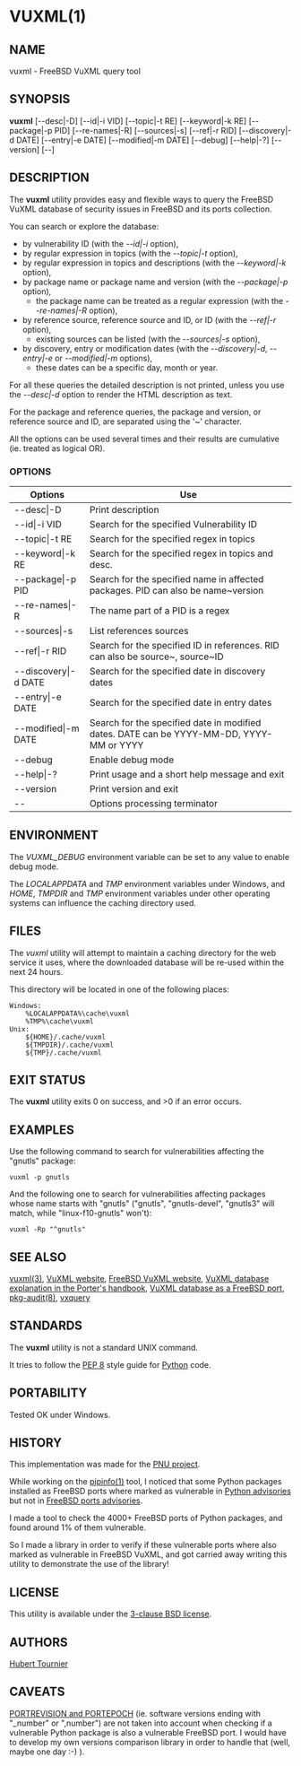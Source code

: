 # VUXML(1)

## NAME
vuxml - FreeBSD VuXML query tool

## SYNOPSIS
**vuxml**
\[--desc|-D\]
\[--id|-i VID\]
\[--topic|-t RE\]
\[--keyword|-k RE\]
\[--package|-p PID\]
\[--re-names|-R\]
\[--sources|-s\]
\[--ref|-r RID\]
\[--discovery|-d DATE\]
\[--entry|-e DATE\]
\[--modified|-m DATE\]
\[--debug\]
\[--help|-?\]
\[--version\]
\[--\]

## DESCRIPTION
The **vuxml** utility provides easy and flexible ways to query the FreeBSD VuXML database of security issues in FreeBSD and its ports collection.

You can search or explore the database:
* by vulnerability ID (with the *--id|-i* option),
* by regular expression in topics (with the *--topic|-t* option),
* by regular expression in topics and descriptions (with the *--keyword|-k* option),
* by package name or package name and version (with the *--package|-p* option),
  * the package name can be treated as a regular expression (with the *--re-names|-R* option),
* by reference source, reference source and ID, or ID (with the *--ref|-r* option),
  * existing sources can be listed (with the *--sources|-s* option),
* by discovery, entry or modification dates (with the *--discovery|-d*, *--entry|-e* or *--modified|-m* options),
  * these dates can be a specific day, month or year.

For all these queries the detailed description is not printed, unless you use the *--desc|-d* option to render the HTML description as text.

For the package and reference queries, the package and version, or reference source and ID, are separated using the '~' character.

All the options can be used several times and their results are cumulative (ie. treated as logical OR).

### OPTIONS
Options | Use
------- | ---
--desc\|-D|Print description
--id\|-i VID|Search for the specified Vulnerability ID
--topic\|-t RE|Search for the specified regex in topics
--keyword\|-k RE|Search for the specified regex in topics and desc.
--package\|-p PID|Search for the specified name in affected packages. PID can also be name~version
--re-names\|-R|The name part of a PID is a regex
--sources\|-s|List references sources
--ref\|-r RID|Search for the specified ID in references. RID can also be source~, source~ID
--discovery\|-d DATE|Search for the specified date in discovery dates
--entry\|-e DATE|Search for the specified date in entry dates
--modified\|-m DATE|Search for the specified date in modified dates. DATE can be YYYY-MM-DD, YYYY-MM or YYYY
--debug|Enable debug mode
--help\|-?|Print usage and a short help message and exit
--version|Print version and exit
--|Options processing terminator

## ENVIRONMENT
The *VUXML_DEBUG* environment variable can be set to any value to enable debug mode.

The *LOCALAPPDATA* and *TMP* environment variables under Windows, and *HOME*, *TMPDIR* and *TMP* environment variables
under other operating systems can influence the caching directory used.

## FILES
The *vuxml* utility will attempt to maintain a caching directory for the web service it uses, where the downloaded database will be re-used within the next 24 hours.

This directory will be located in one of the following places:

    Windows:
        %LOCALAPPDATA%\cache\vuxml
        %TMP%\cache\vuxml
    Unix:
        ${HOME}/.cache/vuxml
        ${TMPDIR}/.cache/vuxml
        ${TMP}/.cache/vuxml

## EXIT STATUS
The **vuxml** utility exits 0 on success, and >0 if an error occurs.

## EXAMPLES
Use the following command to search for vulnerabilities affecting the "gnutls" package:
```
vuxml -p gnutls
```

And the following one to search for vulnerabilities affecting packages whose name starts with "gnutls" ("gnutls", "gnutls-devel", "gnutls3" will match, while "linux-f10-gnutls" won't):
```
vuxml -Rp "^gnutls"
```

## SEE ALSO
[vuxml(3)](https://github.com/HubTou/vuxml/blob/main/VUXML.3.md),
[VuXML website](https://www.vuxml.org/),
[FreeBSD VuXML website](https://www.vuxml.org/freebsd/),
[VuXML database explanation in the Porter's handbook](https://docs.freebsd.org/en/books/porters-handbook/security/),
[VuXML database as a FreeBSD port](https://www.freshports.org/security/vuxml/),
[pkg-audit(8)](https://man.freebsd.org/cgi/man.cgi?query=pkg-audit),
[vxquery](https://www.freshports.org/security/vxquery/)

## STANDARDS
The **vuxml** utility is not a standard UNIX command.

It tries to follow the [PEP 8](https://www.python.org/dev/peps/pep-0008/) style guide for [Python](https://www.python.org/) code.

## PORTABILITY
Tested OK under Windows.

## HISTORY
This implementation was made for the [PNU project](https://github.com/HubTou/PNU).

While working on the [pipinfo(1)](https://github.com/HubTou/pipinfo) tool, I noticed that some Python packages installed as FreeBSD ports
where marked as vulnerable in [Python advisories](https://github.com/pypa/advisory-database) but not in [FreeBSD ports advisories](https://www.vuxml.org/freebsd/index.html).

I made a tool to check the 4000+ FreeBSD ports of Python packages, and found around 1% of them vulnerable.

So I made a library in order to verify if these vulnerable ports where also marked as vulnerable in FreeBSD VuXML,
and got carried away writing this utility to demonstrate the use of the library!

## LICENSE
This utility is available under the [3-clause BSD license](https://opensource.org/licenses/BSD-3-Clause).

## AUTHORS
[Hubert Tournier](https://github.com/HubTou)

## CAVEATS
[PORTREVISION and PORTEPOCH](https://people.freebsd.org/~olivierd/porters-handbook/makefile-naming.html) (ie. software versions ending with "\_number" or ",number")
are not taken into account when checking if a vulnerable Python package is also a vulnerable FreeBSD port.
I would have to develop my own versions comparison library in order to handle that (well, maybe one day :-) ).

